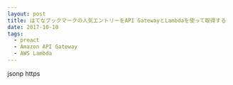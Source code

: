 ```yaml
---
layout: post
title: はてなブックマークの人気エントリーをAPI GatewayとLambdaを使って取得する
date: 2017-10-10
tags:
  - preact
  - Amazon API Gateway
  - AWS Lambda
---
```





jsonp
https
